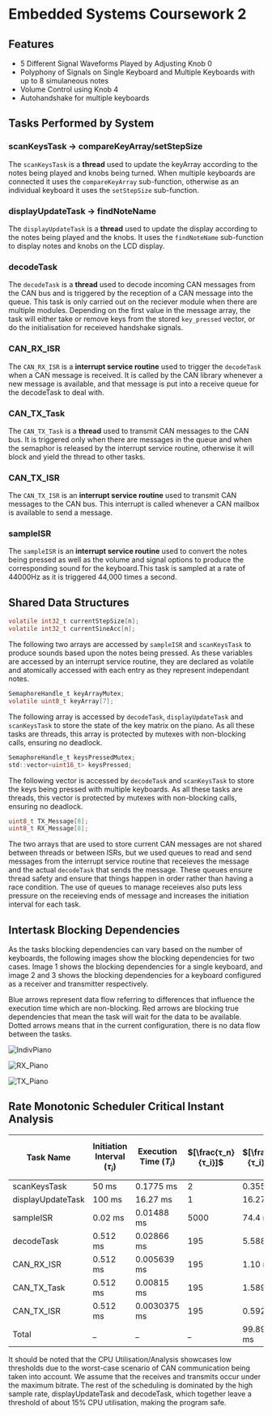 # Embedded Systems Coursework 2
## Features
- 5 Different Signal Waveforms Played by Adjusting Knob 0
- Polyphony of Signals on Single Keyboard and Multiple Keyboards with up to 8 simulaneous notes
- Volume Control using Knob 4
- Autohandshake for multiple keyboards


## Tasks Performed by System

### **scanKeysTask -> compareKeyArray/setStepSize**
The `scanKeysTask` is a **thread** used to update the keyArray according to the notes being played and knobs being turned. When multiple keyboards are connected it uses the `compareKeyArray` sub-function, otherwise as an individual keyboard it uses the `setStepSize` sub-function.


### **displayUpdateTask -> findNoteName**
The `displayUpdateTask` is a **thread** used to update the display according to the notes being played and the knobs. It uses the `findNoteName` sub-function to display notes and knobs on the LCD display.


### **decodeTask**
The `decodeTask` is a **thread** used to decode incoming CAN messages from the CAN bus and is triggered by the reception of a CAN message into the queue. This task is only carried out on the reciever module when there are multiple modules. Depending on the first value in the message array, the task will either take or remove keys from the stored `key_pressed` vector, or do the initialisation for receieved handshake signals.


### **CAN_RX_ISR**
The `CAN_RX_ISR` is a **interrupt service routine** used to trigger the `decodeTask` when a CAN message is received. It is called by the CAN library whenever a new message is available, and that message is put into a receive queue for the decodeTask to deal with.

### **CAN_TX_Task**
The `CAN_TX_Task` is a **thread** used to transmit CAN messages to the CAN bus. It is triggered only when there are messages in the queue and when the semaphor is released by the interrupt service routine, otherwise it will block and yield the thread to other tasks.

### **CAN_TX_ISR**
The `CAN_TX_ISR` is an **interrupt service routine** used to transmit CAN messages to the CAN bus. This interrupt is called whenever a CAN mailbox is available to send a message.

### **sampleISR**
The `sampleISR` is an **interrupt service routine** used to convert the notes being pressed as well as the volume and signal options to produce the corresponding sound for the keyboard.This task is sampled at a rate of 44000Hz as it is triggered 44,000 times a second.

## Shared Data Structures

```c
volatile int32_t currentStepSize[n];
volatile int32_t currentSineAcc[n];
```
The following two arrays are accessed by `sampleISR` and `scanKeysTask` to produce sounds based upon the notes being pressed. As these variables are accessed by an interrupt service routine, they are declared as volatile and atomically accessed with each entry as they represent independant notes.

```c
SemaphoreHandle_t keyArrayMutex;
volatile uint8_t keyArray[7];
```
The following array is accessed by `decodeTask`, `displayUpdateTask` and `scanKeysTask` to store the state of the key matrix on the piano. As all these tasks are threads, this array is protected by mutexes with non-blocking calls, ensuring no deadlock.

```c
SemaphoreHandle_t keysPressedMutex;
std::vector<uint16_t> keysPressed;
```
The following vector is accessed by `decodeTask` and `scanKeysTask` to store the keys being pressed with multiple keyboards. As all these tasks are threads, this vector is protected by mutexes with non-blocking calls, ensuring no deadlock.

```c
uint8_t TX_Message[8];
uint8_t RX_Message[8];
```
The two arrays that are used to store current CAN messages are not shared between threads or between ISRs, but we used queues to read and send messages from the interrupt service routine that receieves the message and the actual `decodeTask` that sends the message. These queues ensure thread safety and ensure that things happen in order rather than having a race condition. The use of queues to manage receieves also puts less pressure on the receieving ends of message and increases the initiation interval for each task.

## Intertask Blocking Dependencies

As the tasks blocking dependencies can vary based on the number of keyboards, the following images show the blocking dependencies for two cases. Image 1 shows the blocking dependencies for a single keyboard, and image 2 and 3 shows the blocking dependencies for a keyboard configured as a receiver and transmitter respectively.

Blue arrows represent data flow referring to differences that influence the execution time which are non-blocking. Red arrows are blocking true dependencies that mean the task will wait for the data to be available. Dotted arrows means that in the current configuration, there is no data flow between the tasks.

![IndivPiano](docsFigures/IndivPiano.png)

![RX_Piano](docsFigures/RXPiano.png)

![TX_Piano](docsFigures/TXPiano.png)

## Rate Monotonic Scheduler Critical Instant Analysis
| Task Name | Initiation Interval ($τ_i$) | Execution Time ($T_i$) | $[\frac{τ_n}{τ_i}]$ | $[\frac{τ_n}{τ_i}]T_i$| CPU Utilisation $[\frac{T_i}{τ_i}]$ |
| ----------- | ----------- | ----------- | ----------- | ----------- | ----------- |
| scanKeysTask | 50 ms | 0.1775 ms | 2 | 0.355 ms | 0.355% |
| displayUpdateTask | 100 ms | 16.27 ms | 1 | 16.27 ms | 16.27% |
| sampleISR | 0.02 ms | 0.01488 ms | 5000 | 74.4 ms | 74.4% |
| decodeTask | 0.512 ms | 0.02866 ms | 195 | 5.5887 ms | 5.5887% |
| CAN_RX_ISR | 0.512 ms | 0.005639 ms | 195 | 1.10 ms | 1.10% |
| CAN_TX_Task | 0.512 ms | 0.00815 ms | 195 | 1.589 ms | 1.589% |
| CAN_TX_ISR | 0.512 ms | 0.0030375 ms | 195 | 0.592 ms | 0.592% |
| Total | _ | _ | _ | 99.89495 ms | 99.89% |

It should be noted that the CPU Utilisation/Analysis showcases low thresholds due to the worst-case scenario of CAN communication being taken into account. We assume that the receives and transmits occur under the maximum bitrate. The rest of the scheduling is dominated by the high sample rate, displayUpdateTask and decodeTask, which together leave a threshold of about 15% CPU utilisation, making the program safe.
